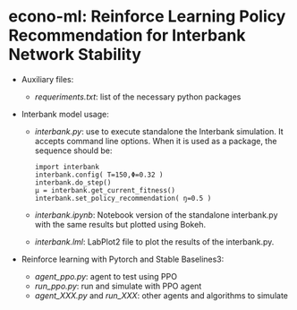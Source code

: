 # econo-ml: Reinforce Learning Policy Recommendation for Interbank Network Stability

- Auxiliary files:
  - *requeriments.txt*: list of the necessary python packages


- Interbank model usage:
  - *interbank.py*: use to execute standalone the Interbank simulation. It accepts command line options.
  When it is used as a package, the sequence should be:

        import interbank
        interbank.config( T=150,Φ=0.32 )
        interbank.do_step()
        μ = interbank.get_current_fitness()
        interbank.set_policy_recommendation( ŋ=0.5 )

  - *interbank.ipynb*: Notebook version of the standalone interbank.py with the same results but plotted using Bokeh.
  - *interbank.lml*: LabPlot2 file to plot the results of the interbank.py.


- Reinforce learning with Pytorch and Stable Baselines3:
  - *agent_ppo.py*: agent to test using PPO
  - *run_ppo.py*: run and simulate with PPO agent
  - *agent_XXX.py* and *run_XXX*: other agents and algorithms to simulate

